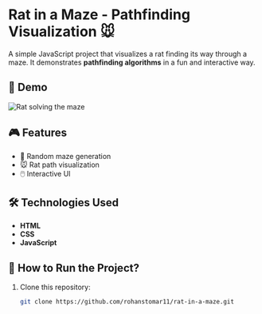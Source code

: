 # Rat in a Maze - Pathfinding Visualization 🐭

A simple JavaScript project that visualizes a rat finding its way through a maze. It demonstrates **pathfinding algorithms** in a fun and interactive way.

## 🚀 Demo
![Rat solving the maze](./screenshots/rate-in-a-maze.gif)  

## 🎮 Features
- 🔀 Random maze generation  
- 🐭 Rat path visualization  
- 🖱️ Interactive UI  

## 🛠️ Technologies Used
- **HTML**
- **CSS**
- **JavaScript**

## 📖 How to Run the Project?
1. Clone this repository:  
   ```bash
   git clone https://github.com/rohanstomar11/rat-in-a-maze.git
